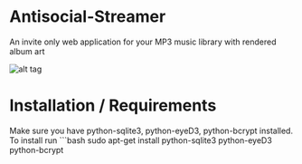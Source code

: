 Antisocial-Streamer
===================

An invite only web application for your MP3 music library with rendered album art

![alt tag](http://i1306.photobucket.com/albums/s570/david4shure/antisocial_streamer_zpsf1a7aa12.png)


Installation / Requirements
===========================

Make sure you have python-sqlite3, python-eyeD3, python-bcrypt installed.
  To install run ```bash
    sudo apt-get install python-sqlite3 python-eyeD3 python-bcrypt
  ```
